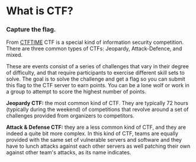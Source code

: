 # What is CTF?

### Capture the flag.

From [CTFTIME](https://ctftime.org/ctf-wtf/) CTF is a special kind of information security competition. There are three common types of CTFs: Jeopardy, Attack-Defence, and mixed.

These are events consist of a series of challenges that vary in their degree of difficulty, and that require participants to exercise different skill sets to solve. The goal is to solve the challenge and get a flag so you can submit this flag to the CTF server to earn points. You can be a lone wolf or work in a group to attempt to score the highest number of points.

**Jeopardy CTF:** the most common kind of CTF. They are typically 72 hours (typically during the weekend) of competitions that revolve around a set of challenges provided from organizers to competitors.

**Attack & Defense CTF:** they are a less common kind of CTF, and they are indeed a quite bit more complex. In this kind of CTF, teams are equally provided with the same set of vulnerable servers and software and they have to lunch attacks against each other servers as well patching their own against other team's attacks, as its name indicates.
